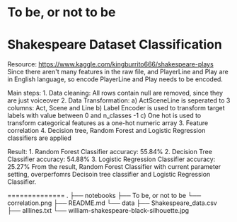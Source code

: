 To be, or not to be
=============
Shakespeare Dataset Classification
=============
Resource: https://www.kaggle.com/kingburrito666/shakespeare-plays
Since there aren't many features in the raw file, and PlayerLine and Play are in English language, so encode PlayerLine and Play needs to be encoded.

Main steps:
    1. Data cleaning: All rows contain null are removed, since they are just voiceover
    2. Data Transformation:
                                        a) ActSceneLine is seperated to 3 columns: Act, Scene and Line
                                        b) Label Encoder is used to transform target labels with value between 0 and
                                            n_classes -1
                                        c) One hot is used to transform categorical features as a one-hot numeric array
    3. Feature correlation
    4. Decision tree, Random Forest and Logistic Regression classifiers are applied

Result:
    1. Random Forest Classifier accuracy: 55.84%
    2. Decision Tree Classifier accuracy: 54.88%
    3. Logistic Regression Classifier accuracy: 25.27%
From the result, Random Forest Classifier with current parameter setting, overperfomrs Decisoin tree classifier and Logistic Regression Classifier.

==============
.
├── notebooks
    ├── To be, or not to be
    └── correlation.png
├── README.md
└── data
    ├── Shakespeare_data.csv
    ├── alllines.txt
    └── william-shakespeare-black-silhouette.jpg
